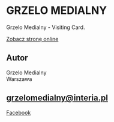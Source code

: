 # GRZELO MEDIALNY

Grzelo Medialny - Visiting Card.

[Zobacz stronę online](https://grzelomedialny.github.io/GRZELO-MEDIALNY/)

## Autor
Grzelo Medialny  
Warszawa

## grzelomedialny@interia.pl

[Facebook](https://facebook.com/profile.php?id=100074955791580)





